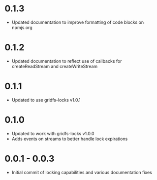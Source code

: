 0.1.3
==================

* Updated documentation to improve formatting of code blocks on npmjs.org

0.1.2
==================

* Updated documentation to reflect use of callbacks for createReadStream and createWriteStream

0.1.1
==================

* Updated to use gridfs-locks v1.0.1

0.1.0
==================

* Updated to work with gridfs-locks v1.0.0
* Adds events on streams to better handle lock expirations

0.0.1 - 0.0.3
==================

* Initial commit of locking capabilities and various documentation fixes
